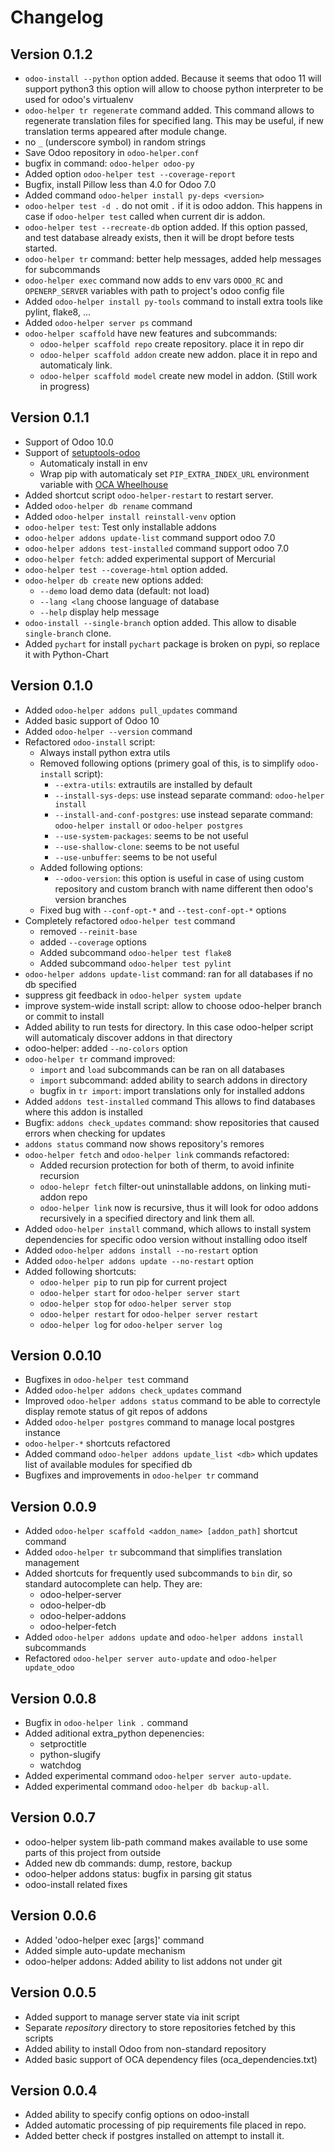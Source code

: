 # Changelog

## Version 0.1.2

- `odoo-install --python` option added.
  Because it seems that odoo 11 will support python3 this option will allow
  to choose python interpreter to be used for odoo's virtualenv
- `odoo-helper tr regenerate` command added. This command allows to regenerate
  translation files for specified lang. This may be useful,
  if new translation terms appeared after module change.
- no `_` (underscore symbol) in random strings
- Save Odoo repository in ``odoo-helper.conf``
- bugfix in command: `odoo-helper odoo-py`
- Added option `odoo-helper test --coverage-report`
- Bugfix, install Pillow less than 4.0 for Odoo 7.0
- Added command `odoo-helper install py-deps <version>`
- `odoo-helper test -d .` do not omit `.` if it is odoo addon.
  This happens in case if `odoo-helper test` called when current dir is addon.
- `odoo-helper test --recreate-db` option added. If this option passed,
  and test database already exists, then it will be dropt before tests started.
- `odoo-helper tr` command: better help messages, added help messages for subcommands
- `odoo-helper exec` command now adds to env vars `ODOO_RC` and `OPENERP_SERVER` variables
  with path to project's odoo config file
- Added `odoo-helper install py-tools` command to install extra tools like pylint, flake8, ...
- Added `odoo-helper server ps` command
- `odoo-helper scaffold` have new features and subcommands:
  - `odoo-helper scaffold repo` create repository. place it in repo dir
  - `odoo-helper scaffold addon` create new addon. place it in repo and automaticaly link.
  - `odoo-helper scaffold model` create new model in addon. (Still work in progress)



## Version 0.1.1

- Support of Odoo 10.0
- Support of [setuptools-odoo](https://pypi.python.org/pypi/setuptools-odoo)
  - Automaticaly install in env
  - Wrap pip with automaticaly set `PIP_EXTRA_INDEX_URL` environment variable with [OCA Wheelhouse](https://wheelhouse.odoo-community.org/)
- Added shortcut script `odoo-helper-restart` to restart server.
- Added `odoo-helper db rename` command
- Added `odoo-helper install reinstall-venv` option
- `odoo-helper test`: Test only installable addons
- `odoo-helper addons update-list` command support odoo 7.0
- `odoo-helper addons test-installed` command support odoo 7.0
- `odoo-helper fetch`: added experimental support of Mercurial
- `odoo-helper test --coverage-html` option added.
- `odoo-helper db create` new options added:
  - `--demo` load demo data (default: not load)
  - `--lang <lang` choose language of database
  - `--help` display help message
- `odoo-install --single-branch` option added. This allow to disable `single-branch` clone.
- Added `pychart` for install
  `pychart` package is broken on pypi, so replace it with Python-Chart


## Version 0.1.0

- Added ``odoo-helper addons pull_updates`` command
- Added basic support of Odoo 10
- Added ``odoo-helper --version`` command
- Refactored ``odoo-install`` script:
  - Always install python extra utils
  - Removed following options (primery goal of this, is to simplify ``odoo-install`` script):
    - ``--extra-utils``: extrautils are installed by default
    - ``--install-sys-deps``: use instead separate command: ``odoo-helper install``
    - ``--install-and-conf-postgres``: use instead separate command: ``odoo-helper install`` or ``odoo-helper postgres``
    - ``--use-system-packages``: seems to be not useful
    - ``--use-shallow-clone``: seems to be not useful
    - ``--use-unbuffer``: seems to be not useful
  - Added following options:
    - ``--odoo-version``: this option is useful in case of using custom
      repository and custom branch with name different then odoo's version branches
  - Fixed bug with ``--conf-opt-*`` and ``--test-conf-opt-*`` options
- Completely refactored ``odoo-helper test`` command
  - removed ``--reinit-base``
  - added ``--coverage`` options
  - Added subcommand ``odoo-helper test flake8``
  - Added subcommand ``odoo-helper test pylint``
- ``odoo-helper addons update-list`` command: ran for all databases if no db specified
- suppress git feedback in ``odoo-helper system update``
- improve system-wide install script: allow to choose odoo-helper branch or
  commit to install
- Added ability to run tests for directory.
  In this case odoo-helper script will automaticaly discover addons in
  that directory
- odoo-helper: added ``--no-colors`` option
- ``odoo-helper tr`` command improved:
  - ``import`` and ``load`` subcommands can be ran on all databases
  - ``import`` subcommand: added ability to search addons in directory
  - bugfix in ``tr import``: import translations only for installed addons
- Added ``addons test-installed`` command
  This allows to find databases where this addon is installed
- Bugfix: ``addons check_updates`` command: show repositories that caused errors when checking for updates
- ``addons status`` command now shows repository's remores
- ``odoo-helper fetch`` and ``odoo-helper link`` commands refactored:
  - Added recursion protection for both of therm, to avoid infinite recursion
  - ``odoo-helepr fetch`` filter-out uninstallable addons, on linking muti-addon repo
  - ``odoo-helper link`` now is recursive, thus it will look for odoo addons
    recursively in a specified directory and link them all.
- Added ``odoo-helper install`` command, which allows to install
  system dependencies for specific odoo version without installing odoo itself
- Added ``odoo-helper addons install --no-restart`` option
- Added ``odoo-helper addons update --no-restart`` option
- Added following shortcuts:
  - ``odoo-helper pip`` to run pip for current project
  - ``odoo-helper start`` for ``odoo-helper server start``
  - ``odoo-helper stop`` for ``odoo-helper server stop``
  - ``odoo-helper restart`` for ``odoo-helper server restart``
  - ``odoo-helper log`` for ``odoo-helper server log``


## Version 0.0.10

- Bugfixes in ``odoo-helper test`` command
- Added ``odoo-helper addons check_updates`` command
- Improved ``odoo-helper addons status`` command to be able to
  correctyle display remote status of git repos of addons
- Added ``odoo-helper postgres`` command to manage local postgres instance
- ``odoo-helper-*`` shortcuts refactored
- Added command ``odoo-helper addons update_list <db>`` which updates
  list of available modules for specified db
- Bugfixes and improvements in ``odoo-helper tr`` command


## Version 0.0.9

- Added ``odoo-helper scaffold <addon_name> [addon_path]`` shortcut command
- Added ``odoo-helper tr`` subcommand that simplifies translation management
- Added shortcuts for frequently used subcommands to ``bin`` dir,
  so standard autocomplete can help. They are:
    - odoo-helper-server
    - odoo-helper-db
    - odoo-helper-addons
    - odoo-helper-fetch
- Added ``odoo-helper addons update`` and ``odoo-helper addons install`` subcommands
- Refactored ``odoo-helper server auto-update`` and ``odoo-helper update_odoo``

## Version 0.0.8

- Bugfix in ``odoo-helper link .`` command
- Added aditional extra_python depenencies:
    - setproctitle
    - python-slugify
    - watchdog
- Added experimental command ``odoo-helper server auto-update``.
- Added experimental command ``odoo-helper db backup-all``.


## Version 0.0.7
- odoo-helper system lib-path command makes available to use some parts of this project from outside
- Added new db commands: dump, restore, backup
- odoo-helper addons status: bugfix in parsing git status
- odoo-install related fixes


## Version 0.0.6

- Added 'odoo-helper exec <cmd> [args]' command
- Added simple auto-update mechanism
- odoo-helper addons: Added ability to list addons not under git


## Version 0.0.5

- Added support to manage server state via init script
- Separate *repository* directory to store repositories fetched by this scripts
- Added ability to install Odoo from non-standard repository
- Added basic support of OCA dependency files (oca\_dependencies.txt)


## Version 0.0.4

- Added ability to specify config options on odoo-install
- Added automatic processing of pip requirements file placed in repo.
- Added better check if postgres installed on attempt to install it.

